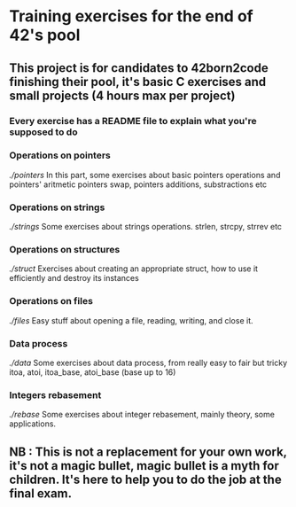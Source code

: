 # Training exercises for the end of 42's pool

## This project is for candidates to 42born2code finishing their pool, it's basic C exercises and small projects (4 hours max per project)

### Every exercise has a README file to explain what you're supposed to do

### Operations on pointers

*./pointers*
In this part, some exercises about basic pointers operations and pointers' aritmetic
pointers swap, pointers additions, substractions etc

### Operations on strings

*./strings*
Some exercises about strings operations.
strlen, strcpy, strrev etc

### Operations on structures

*./struct*
Exercises about creating an appropriate struct, how to use it efficiently and destroy its instances

### Operations on files

*./files*
Easy stuff about opening a file, reading, writing, and close it.

### Data process
*./data*
Some exercises about data process, from really easy to fair but tricky
itoa, atoi, itoa_base, atoi_base (base up to 16)

### Integers rebasement

*./rebase*
Some exercises about integer rebasement, mainly theory, some applications.

## NB : This is **not** a replacement for your own work, it's not a magic bullet, magic bullet is a myth for children. It's here to help you to do the job at the final exam.